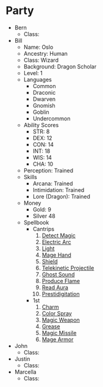 # Party

* Bern
  * Class: 
* Bill
  * Name: Oslo
  * Ancestry: Human
  * Class: Wizard
  * Background: Dragon Scholar
  * Level: 1
  * Languages
    * Common
    * Draconic
    * Dwarven
    * Gnomish
    * Goblin
    * Undercommon
  * Ability Scores
    * STR: 8
    * DEX: 12
    * CON: 14
    * INT: 18
    * WIS: 14
    * CHA: 10
  * Perception: Trained
  * Skills
    * Arcana: Trained
    * Intimidation: Trained
    * Lore (Dragon): Trained
  * Money
    * Gold: 9
    * Silver 48
  * Spellbook
    * Cantrips
      1. [Detect Magic](https://pf2.d20pfsrd.com/spell/detect-magic/)
      2. [Electric Arc](https://pf2.d20pfsrd.com/spell/electric-arc/)
      3. [Light](https://pf2.d20pfsrd.com/spell/light/)
      4. [Mage Hand](https://pf2.d20pfsrd.com/spell/mage-hand/)
      5. [Shield](https://pf2.d20pfsrd.com/spell/shield/)
      6. [Telekinetic Projectile](https://pf2.d20pfsrd.com/spell/telekinetic-projectile/)
      7. [Ghost Sound](https://pf2.d20pfsrd.com/spell/ghost-sound/)
      8. [Produce Flame](https://pf2.d20pfsrd.com/spell/produce-flame/)
      9. [Read Aura](https://pf2.d20pfsrd.com/spell/read-aura/)
      10. [Prestidigitation](https://pf2.d20pfsrd.com/spell/prestidigitation/)
    * 1st
      1. [Charm](https://pf2srd.com/spell/charm/)
      2. [Color Spray](https://pf2.d20pfsrd.com/spell/color-spray/)
      3. [Magic Weapon](https://pf2.d20pfsrd.com/spell/magic-weapon/)
      4. [Grease](https://pf2.d20pfsrd.com/spell/grease/)
      5. [Magic Missile](https://pf2.d20pfsrd.com/spell/magic-missile/)
      6. [Mage Armor](https://pf2.d20pfsrd.com/spell/mage-armor/)
* John
  * Class: 
* Justin
  * Class: 
* Marcella
  * Class: 
